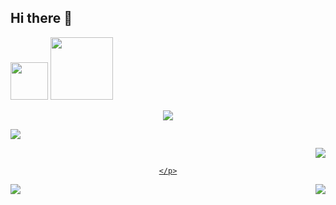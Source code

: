 ## Hi there 👋 
<img width="60" height="60" src="https://avatars0.githubusercontent.com/u/1680273?s=460&u=4471b74deb9973096418a93960c664c5ea3bd159&v=4" />
<img src="https://media.giphy.com/media/WUlplcMpOCEmTGBtBW/giphy.gif" width="100">


<p align="center">
    <img src="https://readme-typing-svg.demolab.com/?lines=Back-End%20Déveloper%20Junior;2%20years%20of%20coding%20experience;Still%20learning%20new%20things&font=Fira%20Code&center=true&width=440&height=45&color=3498db&vCenter=true&pause=1000&size=22" />
</p>

<div align="center">
    <p align="start">
<img src="https://github-readme-stats-trinibs-projects.vercel.app/api?username=trinib&show_icons=true&theme=merko&border_color=599200">
    </p>
    <p align="end">
        <a href="https://github.com/trinib/AdGuard-WireGuard-Unbound-DNScrypt"><img src="https://github-readme-stats-trinibs-projects.vercel.app/api/top-langs?username=trinib&theme=merko&layout=compact&border_color=599200&langs_count=6">

    </p>
</div>

 <p align="center">
  <img align="left" src ="https://github-readme-stats.vercel.app/api/pin/?username=leomougin&repo=ytdx">
  <img align="right" src ="https://github-readme-stats.vercel.app/api/pin/?username=leomougin&repo=pixel-weather">
</p>



